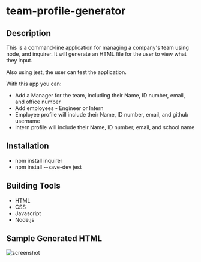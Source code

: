 # team-profile-generator

## Description

This is a command-line application for managing a company's team using node, and inquirer. It will generate an HTML file for the user to view what they input. 

Also using jest, the user can test the application. 

With this app you can: 
 * Add a Manager for the team, including their Name, ID number, email, and office number
 * Add employees - Engineer or Intern
 * Employee profile will include their Name, ID number, email, and github username
 * Intern profile will include their Name, ID number, email, and school name


## Installation
 * npm install inquirer
 * npm install --save-dev jest

## Building Tools
 * HTML
 * CSS
 * Javascript
 * Node.js

## Sample Generated HTML
![screenshot](https://user-images.githubusercontent.com/74884495/120380367-13cb6080-c2ef-11eb-8c2e-27cf18029592.png)
